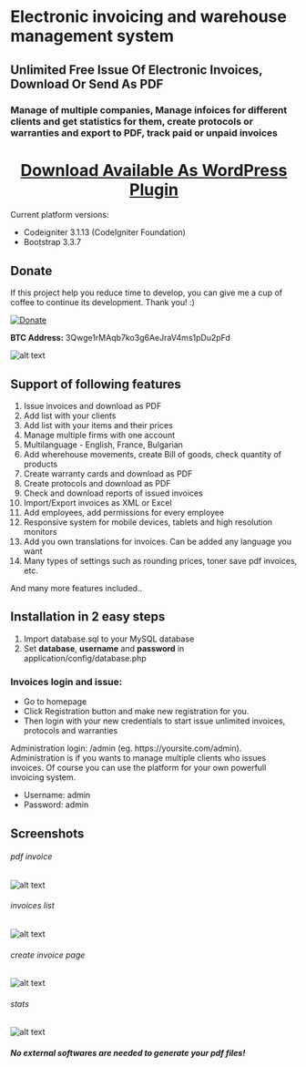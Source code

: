 # Electronic invoicing and warehouse management system
## Unlimited Free Issue Of Electronic Invoices, Download Or Send As PDF

### Manage of multiple companies, Manage infoices for different clients and get statistics for them, create protocols or warranties and export to PDF, track paid or unpaid invoices

<h1 align="center">
    <a href="https://codecanyon.net/item/wp-invoices-pdf-electronic-invoicing-system/36891583">Download Available As WordPress Plugin</a>
</h1>

<p>Current platform versions:</p>

* Codeigniter 3.1.13 (CodeIgniter Foundation)
* Bootstrap 3.3.7

## Donate
<p>If this project help you reduce time to develop, you can give me a cup of coffee to continue its development. Thank you! :)</p>

[![Donate](https://www.paypalobjects.com/en_US/i/btn/btn_donateCC_LG.gif)](https://www.paypal.com/donate/?hosted_button_id=PF5ES4K748ZEY)

<p><b>BTC Address:</b> 3Qwge1rMAqb7ko3g6AeJraV4ms1pDu2pFd</p>

![alt text](https://raw.githubusercontent.com/kirilkirkov/Shopping-Cart-Solution-CodeIgniter/master/github/btc.png "Bitcoin address")

## Support of following features

1. Issue invoices and download as PDF
2. Add list with your clients
3. Add list with your items and their prices
4. Manage multiple firms with one account
5. Multilanguage - English, France, Bulgarian
6. Add wherehouse movements, create Bill of goods, check quantity of products
7. Create warranty cards and download as PDF
8. Create protocols and download as PDF
9. Check and download reports of issued invoices
10. Import/Export invoices as XML or Excel
11. Add employees, add permissions for every employee
12. Responsive system for mobile devices, tablets and high resolution monitors
13. Add you own translations for invoices. Can be added any language you want
14. Many types of settings such as rounding prices, toner save pdf invoices, etc.

<p>And many more features included..</p>

## Installation in 2 easy steps
1. Import database.sql to your MySQL database
2. Set <b>database</b>, <b>username</b> and <b>password</b> in application/config/database.php

### Invoices login and issue:

- Go to homepage
- Click Registration button and make new registration for you.
- Then login with your new credentials to start issue unlimited invoices, protocols and warranties

<p>Administration login: /admin (eg. https://yoursite.com/admin). Administration is if you wants to manage multiple clients who issues invoices. Of course you can use the platform for your own powerfull invoicing system.</p>

- Username: admin
- Password: admin

## Screenshots

###### pdf invoice
![alt text](https://raw.githubusercontent.com/kirilkirkov/ei/master/design/user/design_of_invoice.png?token=ADQ0kH5ObqDK3l2H-K4gXn74aIeVi0fVks5acX1HwA%3D%3D "Logo Title Text 1")
###### invoices list
![alt text](https://raw.githubusercontent.com/kirilkirkov/ei/master/design/user/design_of_invoices_list.png?token=ADQ0kGLfoXLmpNGV5HYZewfaZHzr3qA9ks5acX1IwA%3D%3D "Logo Title Text 1")
###### create invoice page
![alt text](https://raw.githubusercontent.com/kirilkirkov/ei/master/design/user/create_invoice_page.png?token=ADQ0kGcYR3mBvj8ANBbPJ8wg8w69gpgPks5acX1FwA%3D%3D "Logo Title Text 1")
###### stats
![alt text](https://raw.githubusercontent.com/kirilkirkov/ei/master/design/user/stats.png?token=ADQ0kGcYR3mBvj8ANBbPJ8wg8w69gpgPks5acX1FwA%3D%3D "Logo Title Text 1")

##### No external softwares are needed to generate your pdf files!